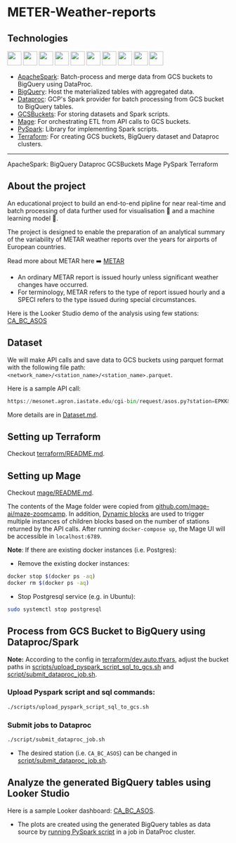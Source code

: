 # METER-Weather-reports

## Technologies

<img height="32" width="32" src="https://cdn.simpleicons.org/apachespark" /> <img height="32" width="32" src="https://cdn.simpleicons.org/docker" /> <img height="32" width="32" src="https://cdn.simpleicons.org/googlebigquery" /> <img height="32" width="32" src="https://cdn.simpleicons.org/googledataproc" /> <img height="32" width="32" src="https://cdn.simpleicons.org/googlecloudstorage" /> <img height="32" width="32" src="https://cdn.simpleicons.org/googlecloud" /> <img height="32" width="32" src="https://cdn.simpleicons.org/jupyter" /> <img height="32" width="32" src="https://cdn.simpleicons.org/pandas" /> <img height="32" width="32" src="https://cdn.simpleicons.org/python" /> <img height="32" width="32" src="https://cdn.simpleicons.org/terraform" />


- [ApacheSpark](https://spark.apache.org/): Batch-process and merge data from GCS buckets to BigQuery using DataProc.
- [BigQuery](https://cloud.google.com/bigquery): Host the materialized tables with aggregated data.
- [Dataproc](https://cloud.google.com/dataproc): GCP's Spark provider for batch processing from GCS bucket to BigQuery tables.
- [GCSBuckets](https://cloud.google.com/storage): For storing datasets and Spark scripts.
- [Mage](https://www.mage.ai/): For orchestrating ETL from API calls to GCS buckets.
- [PySpark](https://spark.apache.org/docs/latest/api/python/): Library for implementing Spark scripts.
- [Terraform](https://www.terraform.io/): For creating GCS buckets, BigQuery dataset and Dataproc clusters.
---

ApacheSpark: 
BigQuery
Dataproc
GCSBuckets
Mage
PySpark
Terraform


## About the project

An educational project to build an end-to-end pipline for near real-time and batch processing of data further used for visualisation 👀 and a machine learning model 🧠.

The project is designed to enable the preparation of an analytical summary of the variability of METAR weather reports over the years for airports of European countries. 

Read more about METAR here ➡️ [METAR](https://www.dronepilotgroundschool.com/reading-aviation-routine-weather-metar-report/)
- An ordinary METAR report is issued hourly unless significant weather changes have occurred.
- For terminology, METAR refers to the type of report issued hourly and a SPECI refers to the type issued during special circumstances.


Here is the Looker Studio demo of the analysis using few stations: [CA_BC_ASOS](https://lookerstudio.google.com/reporting/cc8b1182-bd9e-49c1-9e38-d0feffd0cd0d)


## Dataset

We will make API calls and save data to GCS buckets using parquet format with the following file path: `<network_name>/<station_name>/<station_name>.parquet`.

Here is a sample API call:
```python
https://mesonet.agron.iastate.edu/cgi-bin/request/asos.py?station=EPKK&data=all&year1=2023&month1=1&day1=1&year2=2023&month2=3&day2=26&tz=Etc%2FUTC&format=onlycomma&latlon=no&elev=no&missing=null&trace=T&direct=no&report_type=3&report_type=4
```

More details are in [Dataset.md](Dataset.md).

## Setting up Terraform
Checkout [terraform/README.md](terraform/README.md).

## Setting up Mage

Checkout [mage/README.md](mage/README.md).

The contents of the Mage folder were copied from [github.com/mage-ai/maze-zoomcamp](https://github.com/mage-ai/mage-zoomcamp). In addition, [Dynamic blocks](https://docs.mage.ai/guides/blocks/dynamic-blocks) are used to trigger multiple instances of children blocks based on the number of stations returned by the API calls. After running `docker-compose up`, the Mage UI will be accessible in `localhost:6789`.

**Note**: If there are existing docker instances (i.e. Postgres):
- Remove the existing docker instances:
```bash
docker stop $(docker ps -aq)
docker rm $(docker ps -aq)
```
- Stop Postgresql service (e.g. in Ubuntu):
```bash
sudo systemctl stop postgresql
```

## Process from GCS Bucket to BigQuery using Dataproc/Spark
**Note:** According to the config in [terraform/dev.auto.tfvars](terraform/dev.auto.tfvars), adjust the bucket paths in [scripts/upload_pyspark_script_sql_to_gcs.sh](scripts/upload_pyspark_script_sql_to_gcs.sh) and [script/submit_dataproc_job.sh](script/submit_dataproc_job.sh).

### Upload Pyspark script and sql commands:
```bash
./scripts/upload_pyspark_script_sql_to_gcs.sh
```

### Submit jobs to Dataproc
```bash
./script/submit_dataproc_job.sh
```
- The desired station (i.e. `CA_BC_ASOS`) can be changed in [script/submit_dataproc_job.sh](script/submit_dataproc_job.sh).


## Analyze the generated BigQuery tables using Looker Studio
Here is a sample Looker dashboard: [CA_BC_ASOS](https://lookerstudio.google.com/reporting/cc8b1182-bd9e-49c1-9e38-d0feffd0cd0d).
- The plots are created using the generated BigQuery tables as data source by [running PySpark script](#submit-jobs-to-dataproc) in a job in DataProc cluster.
